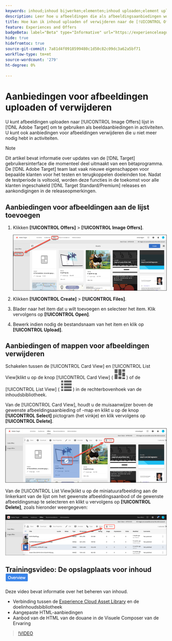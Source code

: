 ```yaml
---
keywords: inhoud;inhoud bijwerken;elementen;inhoud uploaden;element uploaden;inhoud verwijderen
description: Leer hoe u afbeeldingen die als afbeeldingsaanbiedingen worden gebruikt, kunt uploaden of verwijderen.
title: Hoe kan ik inhoud uploaden of verwijderen naar de [!UICONTROL Offers] Bibliotheek?
feature: Experiences and Offers
badgeBeta: label="Beta" type="Informative" url="https://experienceleague.adobe.com/docs/target/using/introduction/intro.html#beta newtab=true" tooltip="Wat zijn bètafuncties in [!DNL Adobe Target]."
hide: true
hidefromtoc: true
source-git-commit: 7a81d4f0918599480c1d50c82c09dc3a62a5bf71
workflow-type: tm+mt
source-wordcount: '279'
ht-degree: 0%

---
```


# Aanbiedingen voor afbeeldingen uploaden of verwijderen

U kunt afbeeldingen uploaden naar [!UICONTROL Image Offers] lijst in [!DNL Adobe Target] om te gebruiken als beeldaanbiedingen in activiteiten. U kunt ook aanbiedingen voor afbeeldingen verwijderen die u niet meer nodig hebt in activiteiten.

>[!NOTE]
>
>Dit artikel bevat informatie over updates van de [!DNL Target] gebruikersinterface die momenteel deel uitmaakt van een bètaprogramma. De [!DNL Adobe Target] team laat vaak nieuwe eigenschappen voor bepaalde klanten voor het testen en terugkoppelen doeleinden toe. Nadat de testperiode is voltooid, worden deze functies in de toekomst voor alle klanten ingeschakeld [!DNL Target Standard/Premium] releases en aankondigingen in de releaseopmerkingen.

## Aanbiedingen voor afbeeldingen aan de lijst toevoegen

1. Klikken **[!UICONTROL Offers]** > **[!UICONTROL Image Offers]**.

   ![Aanbiedingen > Afbeeldingsaanbiedingen](/help/main/c-experiences/c-manage-content/assets/image-offers-tab-new.png)

1. Klikken **[!UICONTROL Create]** > **[!UICONTROL Files]**.
1. Blader naar het item dat u wilt toevoegen en selecteer het item. Klik vervolgens op **[!UICONTROL Open]**.
1. Bewerk indien nodig de bestandsnaam van het item en klik op **[!UICONTROL Upload]**.

## Aanbiedingen of mappen voor afbeeldingen verwijderen

Schakelen tussen de [!UICONTROL Card View] en [!UICONTROL List View]klikt u op de knop [!UICONTROL Card View] ( ![Pictogram Kaartweergave](/help/main/c-experiences/c-manage-content/assets/icon-tile.png) ) of de [!UICONTROL List View] ( ![Pictogram lijstweergave](/help/main/c-experiences/c-manage-content/assets/icon-list-view.png) ) in de rechterbovenhoek van de inhoudsbibliotheek.

Van de [!UICONTROL Card View], houdt u de muisaanwijzer boven de gewenste afbeeldingsaanbieding of -map en klikt u op de knop **[!UICONTROL Select]** pictogram (het vinkje) en klik vervolgens op **[!UICONTROL Delete]**.

![Voorstel van creditcardweergave verwijderen](/help/main/c-experiences/c-manage-content/assets/delete-card-view.png)

Van de [!UICONTROL List View]klikt u op de miniatuurafbeelding aan de linkerkant van de lijst om het gewenste afbeeldingsaanbod of de gewenste afbeeldingsmap te selecteren en klikt u vervolgens op **[!UICONTROL Delete]**, zoals hieronder weergegeven:

![Geselecteerd item verwijderen](/help/main/c-experiences/c-manage-content/assets/delete-image-offer.png)

## Trainingsvideo: De opslagplaats voor inhoud ![Overzicht badge](/help/main/assets/overview.png)

Deze video bevat informatie over het beheren van inhoud.

* Verbinding tussen de [Experience Cloud Asset Library](https://experienceleague.adobe.com/docs/core-services/interface/assets/creative-cloud.html) en de doelinhoudsbibliotheek
* Aangepaste HTML-aanbiedingen
* Aanbod van de HTML van de douane in de Visuele Composer van de Ervaring

>[!VIDEO](https://video.tv.adobe.com/v/17387)